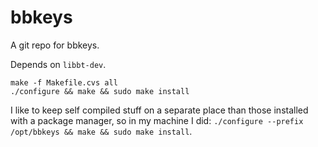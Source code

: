 bbkeys
======

A git repo for bbkeys.

Depends on  `libbt-dev`.

``` 
make -f Makefile.cvs all
./configure && make && sudo make install
```
I like to keep self compiled stuff on a separate place than those installed with a package manager, so in my machine I did:
`./configure --prefix /opt/bbkeys && make && sudo make install`.

